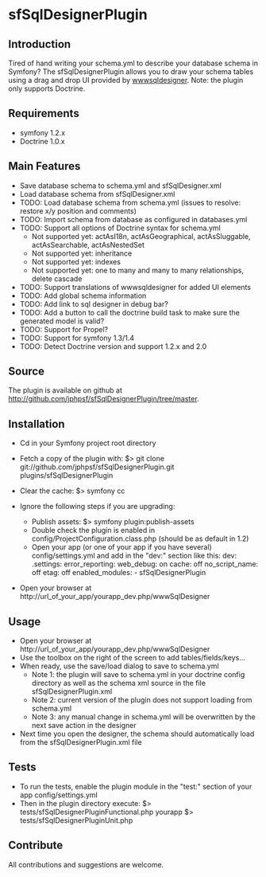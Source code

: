 # sfSqlDesignerPlugin

## Introduction
Tired of hand writing your schema.yml to describe your database schema in Symfony? The sfSqlDesignerPlugin allows you to draw your schema tables using a drag and drop UI provided by [wwwsqldesigner](http://code.google.com/p/wwwsqldesigner/). Note: the plugin only supports Doctrine.

## Requirements
  * symfony 1.2.x
  * Doctrine 1.0.x

## Main Features
  * Save database schema to schema.yml and sfSqlDesigner.xml
  * Load database schema from sfSqlDesigner.xml
  * TODO: Load database schema from schema.yml (issues to resolve: restore x/y position and comments)
  * TODO: Import schema from database as configured in databases.yml
  * TODO: Support all options of Doctrine syntax for schema.yml
    * Not supported yet: actAsI18n, actAsGeographical, actAsSluggable, actAsSearchable, actAsNestedSet
    * Not supported yet: inheritance
    * Not supported yet: indexes
    * Not supported yet: one to many and many to many relationships, delete cascade
  * TODO: Support translations of wwwsqldesigner for added UI elements
  * TODO: Add global schema information
  * TODO: Add link to sql designer in debug bar?
  * TODO: Add a button to call the doctrine build task to make sure the generated model is valid?
  * TODO: Support for Propel?
  * TODO: Support for symfony 1.3/1.4
  * TODO: Detect Doctrine version and support 1.2.x and 2.0

## Source
The plugin is available on github at http://github.com/jphpsf/sfSqlDesignerPlugin/tree/master.

## Installation
  * Cd in your Symfony project root directory
  * Fetch a copy of the plugin with:
        $> git clone git://github.com/jphpsf/sfSqlDesignerPlugin.git plugins/sfSqlDesignerPlugin
  * Clear the cache:
        $> symfony cc
  * Ignore the following steps if you are upgrading:
    * Publish assets:
          $> symfony plugin:publish-assets
    * Double check the plugin is enabled in config/ProjectConfiguration.class.php (should be as default in 1.2)
    * Open your app (or one of your app if you have several) config/settings.yml and add in the "dev:" section like this:
          dev:
            .settings:
              error_reporting:        <?php echo (E_ALL | E_STRICT)."\n" ?>
              web_debug:              on
              cache:                  off
              no_script_name:         off
              etag:                   off
              enabled_modules:
                - sfSqlDesignerPlugin

  * Open your browser at http://url_of_your_app/yourapp_dev.php/wwwSqlDesigner

## Usage

  * Open your browser at http://url_of_your_app/yourapp_dev.php/wwwSqlDesigner
  * Use the toolbox on the right of the screen to add tables/fields/keys...
  * When ready, use the save/load dialog to save to schema.yml
    * Note 1: the plugin will save to schema.yml in your doctrine config directory as well as the schema xml source in the file sfSqlDesignerPlugin.xml
    * Note 2: current version of the plugin does not support loading from schema.yml
    * Note 3: any manual change in schema.yml will be overwritten by the next save action in the designer
  * Next time you open the designer, the schema should automatically load from the sfSqlDesignerPlugin.xml file

## Tests

  * To run the tests, enable the plugin module in the "test:" section of your app config/settings.yml
  * Then in the plugin directory execute:
        $> tests/sfSqlDesignerPluginFunctional.php yourapp
        $> tests/sfSqlDesignerPluginUnit.php

## Contribute
All contributions and suggestions are welcome.
